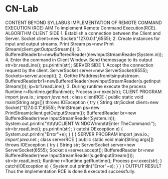 # CN-Lab
CONTENT BEYOND SYLLABUS IMPLEMENTATION OF REMOTE COMMAND EXECUTION (RCE) AIM To implement Remote Command Execution(RCE). ALGORITHM CLIENT SIDE 1. Establish a connection between the Client and Server. Socket client=new Socket("127.0.0.1",6555); 2. Create instances for input and output streams. Print Stream ps=new Print Stream(client.getOutputStream()); 3. BufferedReaderbr=newBufferedReader(newInputStreamReader(System.in)); 4. Enter the command in Client Window. Send themessage to its output str=br.readLine(); ps.println(str); SERVER SIDE 1. Accept the connection request by the client. ServerSocket server=new ServerSocket(6555); Sockets=server.accept(); 2. Getthe IPaddressfromitsinputstream. BufferedReaderbr1=newBufferedReader(newInputStreamReader(s.getInputStream())); ip=br1.readLine(); 3. During runtime execute the process Runtime r=Runtime.getRuntime(); Process p=r.exec(str); CLIENT PROGRAM import java.io.*; import java.net.*; class clientRCE { public static void main(String args[]) throws IOException { try { String str;Socket client=new Socket("127.0.0.1",6555); PrintStream ps=new PrintStream(client.getOutputStream()); BufferedReader br=new BufferedReader(new InputStreamReader(System.in)); System.out.println("\t\t\t\tCLIENT WINDOW\n\n\t\tEnter TheCommand:"); str=br.readLine(); ps.println(str); } catch(IOException e) { System.out.println("Error"+e); } } } SERVER PROGRAM import java.io.*; import java.net.*; class serverRCE { public static void main(String args[]) throws IOException {  try { String str; ServerSocket server=new ServerSocket(6555); Socket s=server.accept(); BufferedReader br=new BufferedReader(new InputStreamReader(s.getInputStream())); str=br.readLine(); Runtime r=Runtime.getRuntime(); Process p=r.exec(str); } catch(IOException e) { System.out.println("Error"+e); } } }  OUTPUT       RESULT Thus the implementation RCE is done &amp; executed successfully.
